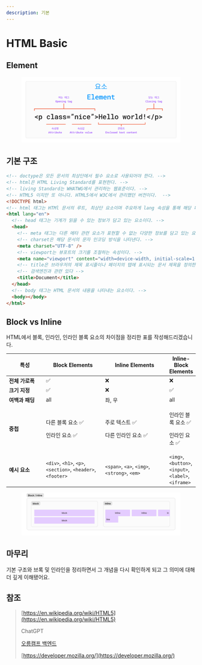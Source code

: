 ```yaml
---
description: 기본
---
```


# HTML Basic

## Element

<figure><img src="../../.gitbook/assets/image (2) (1).png" alt=""><figcaption></figcaption></figure>

## 기본 구조

```html
<!-- doctype은 모든 문서의 최상단에서 필수 요소로 사용되어야 한다. -->
<!-- html은 HTML Living Standard를 표현한다. -->
<!-- living Standard는 WHATWG에서 관리하는 웹표준이다. -->
<!-- HTML5 이지만 또 아니다. HTML5에서 W3C에서 관리했던 버전이다.  -->
<!DOCTYPE html>
<!-- html 태그는 HTMl 문서의 루트, 최상단 요소이며 주요하게 lang 속성을 통해 해당 페이지의 주 언어가 무엇인지 알려준다 -->
<html lang="en">
  <!-- head 태그는 기계가 읽을 수 있는 정보가 담고 있는 요소이다. -->
  <head>
    <!-- meta 태그는 다른 메타 관련 요소가 표현할 수 없는 다양한 정보를 담고 있는 요소이다. -->
    <!-- charset은 해당 문서의 문자 인코딩 방식을 나타낸다. -->
    <meta charset="UTF-8" />
    <!-- viewport는 뷰포트의 크기를 조절하는 속성이다. -->
    <meta name="viewport" content="width=device-width, initial-scale=1.0" />
    <!-- title은 브라우저의 제목 표시줄이나 페이지의 탭에 표시되는 문서 제목을 정의한다. -->
    <!-- 검색엔진과 관련 있다 -->
    <title>Document</title>
  </head>
  <!-- body 태그는 HTML 문서의 내용을 나타내는 요소이다. -->
  <body></body>
</html>
```

## Block vs Inline

HTML에서 블록, 인라인, 인라인 블록 요소의 차이점을 정리한 표를 작성해드리겠습니다.

<table><thead><tr><th width="137">특성</th><th width="199">Block Elements</th><th width="225">Inline Elements</th><th>Inline-Block Elements</th></tr></thead><tbody><tr><td><strong>전체 가로폭</strong></td><td>✅</td><td>❌</td><td>❌</td></tr><tr><td><strong>크기 지정</strong></td><td>✅</td><td>❌</td><td>✅</td></tr><tr><td><strong>여백과 패딩</strong></td><td>all</td><td>좌, 우</td><td>all</td></tr><tr><td><strong>중첩</strong></td><td><p>다른 블록 요소 ✅</p><p>인라인 요소 ✅</p></td><td><p>주로 텍스트 ✅</p><p>다른 인라인 요소 ✅</p></td><td><p>인라인 블록 요소 ✅</p><p>인라인 요소 ✅</p></td></tr><tr><td><strong>예시 요소</strong></td><td><code>&#x3C;div></code>, <code>&#x3C;h1></code>, <code>&#x3C;p></code>, <code>&#x3C;section></code>, <code>&#x3C;header></code>, <code>&#x3C;footer></code></td><td><code>&#x3C;span></code>, <code>&#x3C;a></code>, <code>&#x3C;img></code>, <code>&#x3C;strong></code>, <code>&#x3C;em></code></td><td><code>&#x3C;img></code>, <code>&#x3C;button></code>, <code>&#x3C;input></code>, <code>&#x3C;label></code>, <code>&#x3C;iframe></code></td></tr></tbody></table>

<figure><img src="../../.gitbook/assets/image (11).png" alt=""><figcaption></figcaption></figure>

## 마무리

기본 구조와 브록 및 인라인을 정리하면서 그 개념을 다시 확인하게 되고 그 의미에 대해 더 깊게 이해됐어요.

## 참조

> [https://en.wikipedia.org/wiki/HTML5](https://en.wikipedia.org/wiki/HTML5)
>
> ChatGPT
>
> [오름캠프 백엔드](https://www.books.weniv.co.kr/basecamp-html-css/chapter01/01-3)
>
> [https://developer.mozilla.org/](https://developer.mozilla.org/)

